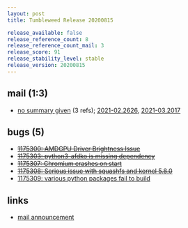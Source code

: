 ```yaml
---
layout: post
title: Tumbleweed Release 20200815

release_available: false
release_reference_count: 8
release_reference_count_mail: 3
release_score: 91
release_stability_level: stable
release_version: 20200815
---
```


## mail (1:3)

- [no summary given](https://github.com/boombatower/tumbleweed-review/issues/10) (3 refs); [2021-02.2626](https://github.com/boombatower/tumbleweed-review/issues/10), [2021-03.2017](https://github.com/boombatower/tumbleweed-review/issues/10)

## bugs (5)

<!--more-->

- ~~[1175300: AMDGPU Driver Brightness Issue](https://bugzilla.opensuse.org/show_bug.cgi?id=1175300)~~
- ~~[1175303: python3-afdko is missing dependency](https://bugzilla.opensuse.org/show_bug.cgi?id=1175303)~~
- ~~[1175307: Chromium crashes on start](https://bugzilla.opensuse.org/show_bug.cgi?id=1175307)~~
- ~~[1175308: Serious issue with squashfs and kernel 5.8.0](https://bugzilla.opensuse.org/show_bug.cgi?id=1175308)~~
- [1175309: various python packages fail to build](https://bugzilla.opensuse.org/show_bug.cgi?id=1175309)



## links

- [mail announcement](https://github.com/boombatower/tumbleweed-review/issues/10)
